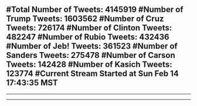 #Total Number of Tweets: 4145919 
#Number of Trump Tweets: 1603562
#Number of Cruz Tweets: 726174
#Number of Clinton Tweets: 482247
#Number of Rubio Tweets: 432436
#Number of Jeb! Tweets: 361523
#Number of Sanders Tweets: 275478
#Number of Carson Tweets: 142428
#Number of Kasich Tweets: 123774
#Current Stream Started at Sun Feb 14 17:43:35 MST
---
---
---
